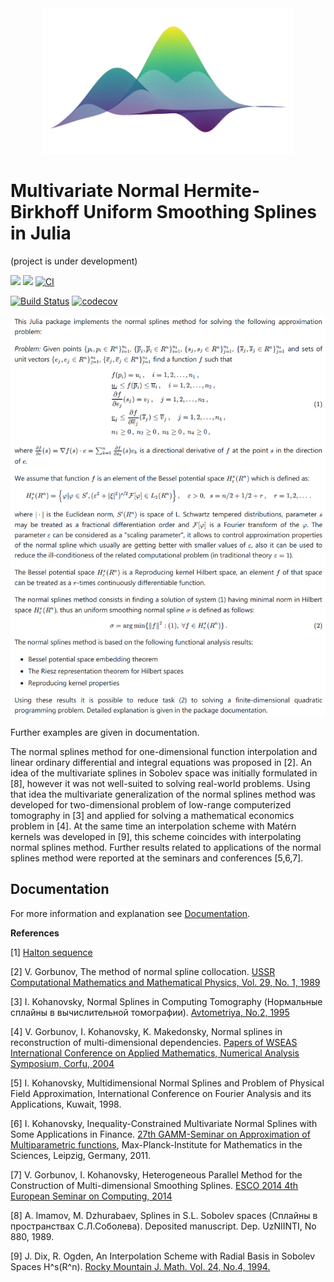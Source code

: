 <div align="center">
  <img src="/images/logo.png" width="400" alt="Normal Splines">
</div>

# Multivariate Normal Hermite-Birkhoff Uniform Smoothing Splines in Julia

(project is under development)

[![](https://img.shields.io/badge/docs-latest-blue.svg)](https://IgorKohan.github.io/NormalSmoothingSplines.jl/dev)
[![](https://img.shields.io/badge/docs-stable-blue.svg)](https://IgorKohan.github.io/NormalSmoothingSplines.jl/stable)
[![CI](https://github.com/IgorKohan/NormalSmoothingSplines.jl/actions/workflows/ci.yml/badge.svg)](https://github.com/IgorKohan/NormalSmoothingSplines.jl/actions/workflows/ci.yml)


[![Build Status](https://travis-ci.com/IgorKohan/NormalSmoothingSplines.jl.svg?branch=master)](https://travis-ci.com/github/IgorKohan/NormalSmoothingSplines.jl)
[![codecov](https://codecov.io/gh/IgorKohan/NormalSmoothingSplines.jl/branch/master/graph/badge.svg?token=ynsySRTggq)](https://codecov.io/gh/IgorKohan/NormalSmoothingSplines.jl)


![Problem definition](/images/problem-definition-smoothing.png)

Further examples are given in documentation.  

The normal splines method for one-dimensional function interpolation and linear ordinary differential and integral equations was proposed in [2]. An idea of the multivariate splines in Sobolev space was initially formulated in [8], however it was not well-suited to solving real-world problems. Using that idea the multivariate generalization of the normal splines method was developed for two-dimensional problem of low-range computerized tomography in [3] and applied for solving a mathematical economics problem in [4]. At the same time an interpolation scheme with Matérn kernels was developed in [9], this scheme coincides with interpolating normal splines method. Further results related to  applications of the normal splines method were reported at the seminars and conferences [5,6,7]. 

## Documentation

For more information and explanation see [Documentation](https://igorkohan.github.io/NormalSmoothingSplines.jl/stable/).

**References**

[1] [Halton sequence](https://en.wikipedia.org/wiki/Halton_sequence)

[2] V. Gorbunov, The method of normal spline collocation. [USSR Computational Mathematics and Mathematical Physics, Vol. 29, No. 1, 1989](https://www.researchgate.net/publication/265357408_Method_of_normal_spline-collocation)

[3] I. Kohanovsky, Normal Splines in Computing Tomography (Нормальные сплайны в вычислительной томографии). [Avtometriya, No.2, 1995](https://www.iae.nsk.su/images/stories/5_Autometria/5_Archives/1995/2/84-89.pdf) 

[4] V. Gorbunov, I. Kohanovsky, K. Makedonsky, Normal splines in reconstruction of multi-dimensional dependencies. [Papers of WSEAS International Conference on Applied Mathematics, Numerical Analysis Symposium, Corfu, 2004](http://www.wseas.us/e-library/conferences/corfu2004/papers/488-312.pdf)

[5] I. Kohanovsky, Multidimensional Normal Splines and Problem of Physical Field Approximation, International Conference on Fourier Analysis and its Applications, Kuwait, 1998.

[6] I. Kohanovsky, Inequality-Constrained Multivariate Normal Splines with Some Applications in Finance. [27th GAMM-Seminar on Approximation of Multiparametric functions](https://www.mis.mpg.de/scicomp/gamm27/Igor_Kohanovsky.pdf), Max-Planck-Institute for Mathematics in the Sciences, Leipzig, Germany, 2011.

[7] V. Gorbunov, I. Kohanovsky, Heterogeneous Parallel Method for the Construction of Multi-dimensional Smoothing Splines. [ESCO 2014 4th European Seminar on Computing, 2014](https://www.ana.iusiani.ulpgc.es/proyecto2015-2017/pdfnew/ESCO2014_Book_of_Abstracts.pdf)

[8] A. Imamov,  M. Dzhurabaev, Splines in S.L. Sobolev spaces (Сплайны в пространствах С.Л.Соболева). Deposited manuscript. Dep. UzNIINTI, No 880, 1989.

[9] J. Dix, R. Ogden, An Interpolation Scheme with Radial Basis in Sobolev Spaces H^s(R^n). [Rocky Mountain J. Math. Vol. 24, No.4,  1994.](https://projecteuclid.org/download/pdf_1/euclid.rmjm/1181072340)
